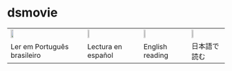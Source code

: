# dsmovie


<div align="center">
 <table>
  <tr>
    <td><img  width="20%" src="https://flagicons.lipis.dev/flags/4x3/br.svg" /></td>
    <td><img  width="20%" src="https://flagicons.lipis.dev/flags/4x3/es.svg" /></td>
    <td><img  width="20%" src="https://flagicons.lipis.dev/flags/4x3/us.svg" /></td>
    <td><img  width="20%" src="https://flagicons.lipis.dev/flags/4x3/jp.svg" /></td>
  </tr>
  <tr>
    <td>Ler em Português brasileiro</td> 
    <td>Lectura en español</td>
    <td>English reading</td> 
    <td>日本語で読む</td>
  </tr>
</table> 
  
  




</div>


<br/>
